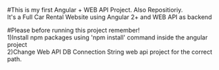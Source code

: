 #This is my first Angular + WEB API Project. Also Repositioriy.                      
It's a Full Car Rental Website using Angular 2+ and WEB API as backend                            

#Please before running this project remember!                       
1)Install npm packages using 'npm install' command inside the angular project                                              
2)Change Web API DB Connection String web api project for the correct path.
